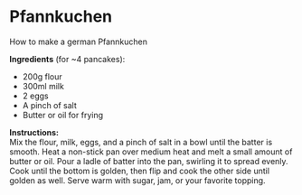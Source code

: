 # Pfannkuchen
How to make a german Pfannkuchen

**Ingredients** (for ~4 pancakes):  
- 200g flour  
- 300ml milk  
- 2 eggs  
- A pinch of salt  
- Butter or oil for frying  

**Instructions:**  
Mix the flour, milk, eggs, and a pinch of salt in a bowl until the batter is smooth. Heat a non-stick pan over medium heat and melt a small amount of butter or oil. Pour a ladle of batter into the pan, swirling it to spread evenly. Cook until the bottom is golden, then flip and cook the other side until golden as well. Serve warm with sugar, jam, or your favorite topping.

